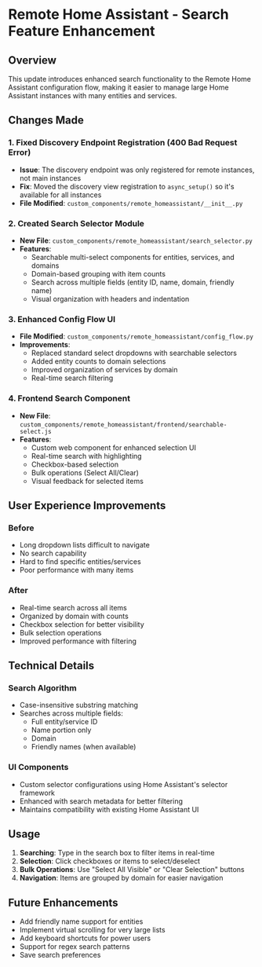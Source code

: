 # Remote Home Assistant - Search Feature Enhancement

## Overview

This update introduces enhanced search functionality to the Remote Home Assistant configuration flow, making it easier to manage large Home Assistant instances with many entities and services.

## Changes Made

### 1. Fixed Discovery Endpoint Registration (400 Bad Request Error)
- **Issue**: The discovery endpoint was only registered for remote instances, not main instances
- **Fix**: Moved the discovery view registration to `async_setup()` so it's available for all instances
- **File Modified**: `custom_components/remote_homeassistant/__init__.py`

### 2. Created Search Selector Module
- **New File**: `custom_components/remote_homeassistant/search_selector.py`
- **Features**:
  - Searchable multi-select components for entities, services, and domains
  - Domain-based grouping with item counts
  - Search across multiple fields (entity ID, name, domain, friendly name)
  - Visual organization with headers and indentation

### 3. Enhanced Config Flow UI
- **File Modified**: `custom_components/remote_homeassistant/config_flow.py`
- **Improvements**:
  - Replaced standard select dropdowns with searchable selectors
  - Added entity counts to domain selections
  - Improved organization of services by domain
  - Real-time search filtering

### 4. Frontend Search Component
- **New File**: `custom_components/remote_homeassistant/frontend/searchable-select.js`
- **Features**:
  - Custom web component for enhanced selection UI
  - Real-time search with highlighting
  - Checkbox-based selection
  - Bulk operations (Select All/Clear)
  - Visual feedback for selected items

## User Experience Improvements

### Before
- Long dropdown lists difficult to navigate
- No search capability
- Hard to find specific entities/services
- Poor performance with many items

### After
- Real-time search across all items
- Organized by domain with counts
- Checkbox selection for better visibility
- Bulk selection operations
- Improved performance with filtering

## Technical Details

### Search Algorithm
- Case-insensitive substring matching
- Searches across multiple fields:
  - Full entity/service ID
  - Name portion only
  - Domain
  - Friendly names (when available)

### UI Components
- Custom selector configurations using Home Assistant's selector framework
- Enhanced with search metadata for better filtering
- Maintains compatibility with existing Home Assistant UI

## Usage

1. **Searching**: Type in the search box to filter items in real-time
2. **Selection**: Click checkboxes or items to select/deselect
3. **Bulk Operations**: Use "Select All Visible" or "Clear Selection" buttons
4. **Navigation**: Items are grouped by domain for easier navigation

## Future Enhancements

- Add friendly name support for entities
- Implement virtual scrolling for very large lists
- Add keyboard shortcuts for power users
- Support for regex search patterns
- Save search preferences